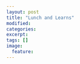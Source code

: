 ```yaml
---
layout: post
title: "Lunch and Learns"
modified:
categories: 
excerpt:
tags: []
image:
  feature:
---
```


